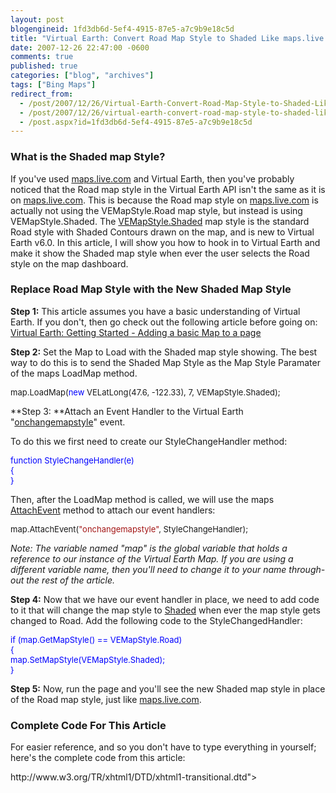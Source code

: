 ```yaml
---
layout: post
blogengineid: 1fd3db6d-5ef4-4915-87e5-a7c9b9e18c5d
title: "Virtual Earth: Convert Road Map Style to Shaded Like maps.live.com does"
date: 2007-12-26 22:47:00 -0600
comments: true
published: true
categories: ["blog", "archives"]
tags: ["Bing Maps"]
redirect_from: 
  - /post/2007/12/26/Virtual-Earth-Convert-Road-Map-Style-to-Shaded-Like-mapslivecom-does
  - /post/2007/12/26/virtual-earth-convert-road-map-style-to-shaded-like-mapslivecom-does
  - /post.aspx?id=1fd3db6d-5ef4-4915-87e5-a7c9b9e18c5d
---
```

<!-- more -->
<h3>What is the Shaded map Style?</h3>


If you&#39;ve used <a href="http://maps.live.com/">maps.live.com</a> and Virtual Earth, then you&#39;ve probably noticed that the Road map style in the Virtual Earth API isn&#39;t the same as it is on <a href="http://maps.live.com/">maps.live.com</a>. This is because the Road map style on <a href="http://maps.live.com/">maps.live.com</a> is actually not using the VEMapStyle.Road map style, but instead is using VEMapStyle.Shaded. The <a href="http://msdn2.microsoft.com/en-us/library/bb412515.aspx">VEMapStyle.Shaded</a> map style is the standard Road style with Shaded Contours drawn on the map, and is new to Virtual Earth v6.0. In this article, I will show you how to hook in to Virtual Earth and make it show the Shaded map style when ever the user selects the Road style on the map dashboard.

<h3>Replace Road Map Style with the New Shaded Map Style</h3>


**Step 1:** This article assumes you have a basic understanding of Virtual Earth. If you don&#39;t, then go check out the following article before going on: <a href="/Blog/Post.aspx?PostID=1435">Virtual Earth: Getting Started - Adding a basic Map to a page</a>



**Step 2:** Set the Map to Load with the Shaded map style showing. The best way to do this is to send the Shaded Map Style as the Map Style Paramater of the maps LoadMap method.

<font size="2">


map.LoadMap(<font size="2" color="#0000ff">new</font><font size="2"> VELatLong(47.6, -122.33), 7, VEMapStyle.Shaded);</font>

</font>


**Step 3: **Attach an Event Handler to the Virtual Earth &quot;<a href="http://msdn2.microsoft.com/en-us/library/bb429617.aspx">onchangemapstyle</a>&quot; event.



To do this we first need to create our StyleChangeHandler method:

<font size="2" color="#0000ff">


function<font size="2"> StyleChangeHandler(e)<br />
{<br />
}</font>

</font>


Then, after the LoadMap method is called, we will use the maps <a href="http://msdn2.microsoft.com/en-us/library/bb412496.aspx">AttachEvent</a> method to attach our event handlers:

<font size="2">


map.AttachEvent(<font size="2" color="#a31515">&quot;onchangemapstyle&quot;</font><font size="2">, StyleChangeHandler);</font>

</font>


*Note: The variable named &quot;map&quot; is the global variable that holds a reference to our instance of the Virtual Earth Map. If you are using a different variable name, then you&#39;ll need to change it to your name through-out the rest of the article.*



**Step 4:** Now that we have our event handler in place, we need to add code to it that will change the map style to <a href="http://msdn2.microsoft.com/en-us/library/bb412515.aspx">Shaded</a> when ever the map style gets changed to Road. Add the following code to the StyleChangedHandler:

<font size="2" color="#0000ff">


if<font size="2"> (map.GetMapStyle() == VEMapStyle.Road)<br />
{<br />
map.SetMapStyle(VEMapStyle.Shaded);<br />
}</font>

</font>


**Step 5:** Now, run the page and you&#39;ll see the new Shaded map style in place of the Road map style, just like <a href="http://maps.live.com/">maps.live.com</a>.

<h3>Complete Code For This Article</h3>


For easier reference, and so you don&#39;t have to type everything in yourself; here&#39;s the complete code from this article:



<!DOCTYPE html PUBLIC &quot;-//W3C//DTD XHTML 1.0 Transitional//EN&quot; &quot;<a href="http://www.w3.org/TR/xhtml1/DTD/xhtml1-transitional.dtd">http://www.w3.org/TR/xhtml1/DTD/xhtml1-transitional.dtd</a>&quot;><br />
<html><br />
<head><br />
<meta http-equiv=&quot;Content-Type&quot; content=&quot;text/html; charset=utf-8&quot;><br />
<script type=&quot;text/javascript&quot; src=&quot;<a href="http://dev.virtualearth.net/mapcontrol/mapcontrol.ashx?v=6">http://dev.virtualearth.net/mapcontrol/mapcontrol.ashx?v=6</a>&quot; mce_src=&quot;<a href="http://dev.virtualearth.net/mapcontrol/mapcontrol.ashx?v=6&quot;></script">http://dev.virtualearth.net/mapcontrol/mapcontrol.ashx?v=6&quot;></script</a>><br />
</head>



<body onload=&quot;PageLoad()&quot;><br />
<script type=&quot;text/javascript&quot;><br />
var map = null; /// This is a global reference to the VEMap object



function PageLoad()<br />
{<br />
    map = new VEMap(&#39;myMap&#39;);<br />
    /// Load the map with the Shaded Map Style<br />
    map.LoadMap(new VELatLong(47.6, -122.33), 7, VEMapStyle.Shaded);<br />
    /// Attach our event handler<br />
    map.AttachEvent(&quot;onchangemapstyle&quot;, StyleChangeHandler);<br />
}



function StyleChangeHandler(e)<br />
{<br />
    /// Change the map style to Shaded if it&#39;s set to Road<br />
    if (map.GetMapStyle() == VEMapStyle.Road)<br />
    {<br />
        map.SetMapStyle(VEMapStyle.Shaded);<br />
    }<br />
}<br />
</script>



<div id=&quot;myMap&quot; style=&quot;position:relative; width:400px; height:400px;&quot;></div>



</body><br />
</html>

